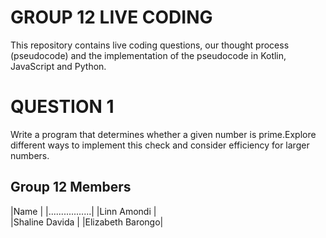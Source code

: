 # GROUP 12 LIVE CODING
This repository contains live coding questions, our thought process (pseudocode) and the implementation of the pseudocode in Kotlin, JavaScript and Python.
# QUESTION 1
Write a program that determines whether a given  number is prime.Explore different ways to implement this check and consider efficiency for larger numbers.
## Group 12 Members
|Name            |
|.................|
|Linn Amondi      |      
|Shaline Davida   |
|Elizabeth Barongo|










